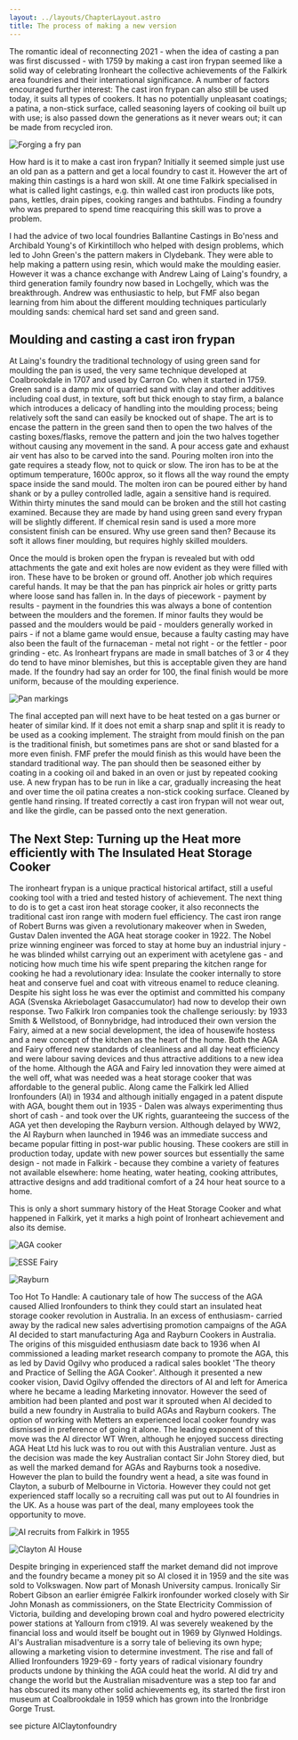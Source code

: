 ```yaml
---
layout: ../layouts/ChapterLayout.astro
title: The process of making a new version
---
```


The romantic ideal of reconnecting 2021 - when the idea of casting a pan was first discussed - with 1759 by making a cast iron frypan seemed like a solid way of celebrating Ironheart the collective achievements of the Falkirk area foundries and their international significance. A number of factors encouraged further interest: The cast iron frypan can also still be used today, it suits all types of cookers. It has no potentially unpleasant coatings; a patina, a non-stick surface, called seasoning layers of cooking oil built up with use; is also passed down the generations as it never wears out; it can be made from recycled iron.

![Forging a fry pan](Forging-the-Ironheart-pan "R")

How hard is it to make a cast iron frypan? Initially it seemed simple just use an old pan as a pattern and get a local foundry to cast it. However the art of making thin castings is a hard won skill. At one time Falkirk specialised in what is called light castings, e.g. thin walled cast iron products like pots, pans, kettles, drain pipes, cooking ranges and bathtubs. Finding a foundry who was prepared to spend time reacquiring this skill was to prove a problem.

I had the advice of two local foundries Ballantine Castings in Bo'ness and Archibald Young's of Kirkintilloch who helped with design problems, which led to John Green's the pattern makers in Clydebank. They were able to help making a pattern using resin, which would make the moulding easier. However it was a chance exchange with Andrew Laing of Laing's foundry, a third generation family foundry now based in Lochgelly, which was the breakthrough. Andrew was enthusiastic to help, but FMF also began learning from him about the different moulding techniques particularly moulding sands: chemical hard set sand and green sand.

## Moulding and casting a cast iron frypan

At Laing's foundry the traditional technology of using green sand for moulding the pan is used, the very same technique developed at Coalbrookdale in 1707 and used by Carron Co. when it started in 1759. Green sand is a damp mix of quarried sand with clay and other additives including coal dust, in texture, soft but thick enough to stay firm, a balance which introduces a delicacy of handling into the moulding process; being relatively soft the sand can easily be knocked out of shape. The art is to encase the pattern in the green sand then to open the two halves of the casting boxes/flasks, remove the pattern and join the two halves together without causing any movement in the sand. A pour access gate and exhaust air vent has also to be carved into the sand. Pouring molten iron into the gate requires a steady flow, not to quick or slow. The iron has to be at the optimum temperature, 1600c approx, so it flows all the way round the empty space inside the sand mould. The molten iron can be poured either by hand shank or by a pulley controlled ladle, again a sensitive hand is required. Within thirty minutes the sand mould can be broken and the still hot casting examined. Because they are made by hand using green sand every frypan will be slightly different. If chemical resin sand is used a more more consistent finish can be ensured. Why use green sand then? Because its soft it allows finer moulding, but requires highly skilled moulders.

Once the mould is broken open the frypan is revealed but with odd attachments the gate and exit holes are now evident as they were filled with iron. These have to be broken or ground off. Another job which requires careful hands. It may be that the pan has pinprick air holes or gritty parts where loose sand has fallen in. In the days of piecework - payment by results - payment in the foundries this was always a bone of contention between the moulders and the foremen. If minor faults they would be passed and the moulders would be paid - moulders generally worked in pairs - if not a blame game would ensue, because a faulty casting may have also been the fault of the furnaceman - metal not right - or the fettler - poor grinding - etc. As Ironheart frypans are made in small batches of 3 or 4 they do tend to have minor blemishes, but this is acceptable given they are hand made. If the foundry had say an order for 100, the final finish would be more uniform, because of the moulding experience.

![Pan markings](Ironheart-pan-rear "R")

The final accepted pan will next have to be heat tested on a gas burner or heater of similar kind. If it does not emit a sharp snap and split it is ready to be used as a cooking implement. The straight from mould finish on the pan is the traditional finish, but sometimes pans are shot or sand blasted for a more even finish. FMF prefer the mould finish as this would have been the standard traditional way. The pan should then be seasoned either by coating in a cooking oil and baked in an oven or just by repeated cooking use. A new frypan has to be run in like a car, gradually increasing the heat and over time the oil patina creates a non-stick cooking surface. Cleaned by gentle hand rinsing. If treated correctly a cast iron frypan will not wear out, and like the girdle, can be passed onto the next generation.

## The Next Step: Turning up the Heat more efficiently with The Insulated Heat Storage Cooker

The ironheart frypan is a unique practical historical artifact, still a useful cooking tool with a tried and tested history of achievement. The next thing to do is to get a cast iron heat storage cooker, it also reconnects the traditional cast iron range with modern fuel efficiency. The cast iron range of Robert Burns was given a revolutionary makeover when in Sweden, Gustav Dalen invented the AGA heat storage cooker in 1922. The Nobel prize winning engineer was forced to stay at home buy an industrial injury - he was blinded whilst carrying out an experiment with acetylene gas - and noticing how much time his wife spent preparing the kitchen range for cooking he had a revolutionary idea: Insulate the cooker internally to store heat and conserve fuel and coat with vitreous enamel to reduce cleaning. Despite his sight loss he was ever the optimist and committed his company AGA (Svenska Akriebolaget Gasaccumulator) had now to develop their own response. Two Falkirk Iron companies took the challenge seriously: by 1933 Smith & Wellstood, of Bonnybridge, had introduced their own version the Fairy, aimed at a new social development, the idea of housewife hostess and a new concept of the kitchen as the heart of the home. Both the AGA and Fairy offered new standards of cleanliness and all day heat efficiency and were labour saving devices and thus attractive additions to a new idea of the home. Although the AGA and Fairy led innovation they were aimed at the well off, what was needed was a heat storage cooker that was affordable to the general public. Along came the Falkirk led Allied Ironfounders (AI) in 1934 and although initially engaged in a patent dispute with AGA, bought them out in 1935 - Dalen was always experimenting thus short of cash - and took over the UK rights, guaranteeing the success of the AGA yet then developing the Rayburn version. Although delayed by WW2, the AI Rayburn when launched in 1946 was an immediate success and became popular fitting in post-war public housing. These cookers are still in production today, update with new power sources but essentially the same design - not made in Falkirk - because they combine a variety of features not available elsewhere: home heating, water heating, cooking attributes, attractive designs and add traditional comfort of a 24 hour heat source to a home.

This is only a short summary history of the Heat Storage Cooker and what happened in Falkirk, yet it marks a high point of Ironheart achievement and also its demise.

![AGA cooker](AGAcooker)

![ESSE Fairy](ESSE-FAIRY1937)

![Rayburn](Rayburn1+water1950)

Too Hot To Handle: A cautionary tale of how The success of the AGA caused Allied Ironfounders to think they could start an insulated heat storage cooker revolution in Australia. In an excess of enthusiasm- carried away by the radical new sales advertising promotion campaigns of the AGA AI decided to start manufacturing Aga and Rayburn Cookers in Australia. The origins of this misguided enthusiasm date back to 1936 when AI commissioned a leading market research company to promote the AGA, this as led by David Ogilvy who produced a radical sales booklet 'The theory and Practice of Selling the AGA Cooker'. Although it presented a new cooker vision, David Ogilvy offended the directors of AI and left for America where he became a leading Marketing innovator. However the seed of ambition had been planted and post war it sprouted when AI decided to build a new foundry in Australia to build AGAs and Rayburn cookers. The option of working with Metters an experienced  local cooker foundry was dismissed in preference of going it alone. The leading exponent of this move was the AI director WT Wren, although he enjoyed success directing AGA Heat Ltd his luck was to rou out with this Australian venture. Just as the decision was made the key Australian contact Sir John Storey died, but as well the marked demand for AGAs and Rayburns took a nosedive. However the plan to build the foundry went a head, a site was found in Clayton, a suburb of Melbourne in Victoria. However they could not get experienced staff locally so a recruiting call was put out to AI foundries in the UK. As a house was part of the deal, many employees took the opportunity to move.

![AI recruits from Falkirk in 1955](AIFalkirkAustralia)

![Clayton AI House](AIClayton-Mel1957)

Despite bringing in experienced staff the market demand did not improve and the foundry became a money pit so AI closed it in 1959 and the site was sold to Volkswagen. Now part of Monash University campus. Ironically Sir Robert Gibson an earlier émigrée Falkirk ironfounder worked closely with Sir John Monash as commissioners, on the State Electricity Commission of Victoria, building and developing brown coal and hydro powered electricity power stations at Yallourn from c1919. AI was severely weakened by the financial loss and would itself be bought out in 1969 by Glynwed Holdings. AI's Australian misadventure is a sorry tale of believing its own hype; allowing a marketing vision to determine investment. The rise and fall of Allied Ironfounders 1929-69 - forty years of radical visionary foundry products undone by thinking the AGA could heat the world. AI did try and change the world but the Australian misadventure was a step too far and has obscured its many other solid achievements eg, its started the first iron museum at Coalbrookdale in 1959 which has grown into the Ironbridge Gorge Trust.

see picture AIClaytonfoundry
